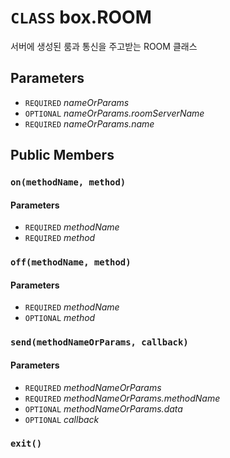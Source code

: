 # `CLASS` box.ROOM
서버에 생성된 룸과 통신을 주고받는 ROOM 클래스

## Parameters
* `REQUIRED` *nameOrParams*
* `OPTIONAL` *nameOrParams.roomServerName*
* `REQUIRED` *nameOrParams.name*

## Public Members

### `on(methodName, method)`
#### Parameters
* `REQUIRED` *methodName*
* `REQUIRED` *method*

### `off(methodName, method)`
#### Parameters
* `REQUIRED` *methodName*
* `OPTIONAL` *method*

### `send(methodNameOrParams, callback)`
#### Parameters
* `REQUIRED` *methodNameOrParams*
* `REQUIRED` *methodNameOrParams.methodName*
* `OPTIONAL` *methodNameOrParams.data*
* `OPTIONAL` *callback*

### `exit()`
